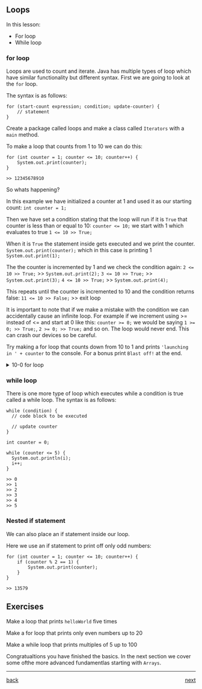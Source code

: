## Loops

In this lesson:

-   For loop
-   While loop

### for loop

Loops are used to count and iterate. Java has multiple types of loop which have similar functionality but different syntax. First we are going to look at the `for` loop.

The syntax is as follows:

```
for (start-count expression; condition; update-counter) {
    // statement
}
```

Create a package called loops and make a class called `Iterators` with a `main` method.

To make a loop that counts from 1 to 10 we can do this:

```
for (int counter = 1; counter <= 10; counter++) {
    System.out.print(counter);
}

>> 12345678910
```

So whats happening?

In this example we have initialized a counter at 1 and used it as our starting count:
`int counter = 1;`

Then we have set a condition stating that the loop will run if it is `True` that counter is less than or equal to 10:
`counter <= 10;` we start with 1 which evaluates to true `1 <= 10 >> True;`

When it is `True` the statement inside gets executed and we print the counter.
`System.out.print(counter);` which in this case is printing 1 `System.out.print(1);`

The the counter is incremented by 1 and we check the condition again:
`2 <= 10 >> True;` >> `System.out.print(2);`
`3 <= 10 >> True;` >> `System.out.print(3);`
`4 <= 10 >> True;` >> `System.out.print(4);`

This repeats until the counter is incremented to 10 and the condition returns false:
`11 <= 10 >> False;` >> exit loop

It is important to note that if we make a mistake with the condition we can accidentally cause an infinite loop. For example if we increment using >= instead of <= and start at 0 like this: `counter >= 0;` we would be saying `1 >= 0; >> True;`, `2 >= 0; >> True;` and so on. The loop would never end. This can crash our devices so be careful.

Try making a for loop that counts down from 10 to 1 and prints `'launching in ' + counter` to the console. For a bonus print `Blast off!` at the end.

<details>
<summary>10-0 for loop</summary>

```
public class Iterators {
    public static void main(String[] args) {
        for (int counter = 10; counter >= 1; counter--) {
            System.out.println("launching in " + counter);
        }
        System.out.println("Blast off!");
    }
}
```

</details>

### while loop

There is one more type of loop which executes while a condition is true called a while loop. The syntax is as follows:

```
while (condition) {
  // code block to be executed

  // update counter
}
```

```
int counter = 0;

while (counter <= 5) {
  System.out.println(i);
  i++;
}

>> 0
>> 1
>> 2
>> 3
>> 4
>> 5
```

### Nested if statement

We can also place an if statement inside our loop.

Here we use an if statement to print off only odd numbers:

```
for (int counter = 1; counter <= 10; counter++) {
    if (counter % 2 == 1) {
        System.out.print(counter);
    }
}

>> 13579
```

## Exercises

Make a loop that prints `helloWorld` five times

Make a for loop that prints only even numbers up to 20

Make a while loop that prints multiples of 5 up to 100

Congratualtions you have finished the basics. In the next section we cover some ofthe more advanced fundamentlas starting with `Arrays`.

---

[back](../README.md) <span style="float: right;">[next](../04_advanced-fundamentals/README.md)</span>
